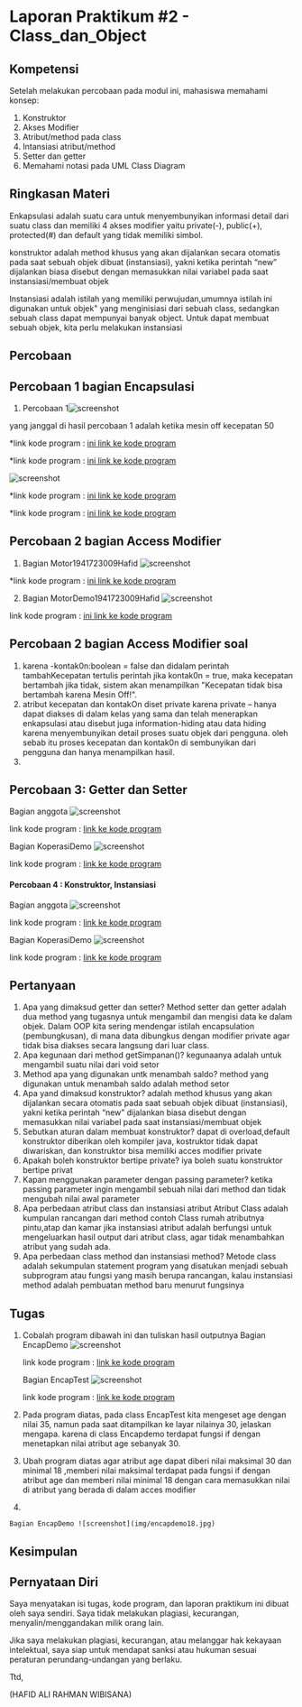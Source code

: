 # Laporan Praktikum #2 - Class_dan_Object

## Kompetensi

Setelah melakukan percobaan pada modul ini, mahasiswa memahami konsep: 
1. Konstruktor 
2. Akses Modifier 
3. Atribut/method pada class 
4. Intansiasi atribut/method  
5. Setter dan getter 
6. Memahami notasi pada UML Class Diagram 

## Ringkasan Materi

Enkapsulasi adalah suatu cara untuk menyembunyikan informasi detail dari suatu class dan memiliki 4 akses modifier yaitu private(-), public(+), protected(#) dan default yang tidak memiliki simbol.

konstruktor adalah method khusus yang akan dijalankan secara otomatis pada saat sebuah objek dibuat (instansiasi), yakni ketika perintah “new” dijalankan biasa disebut dengan memasukkan nilai variabel pada saat instansiasi/membuat objek

Instansiasi adalah istilah yang memiliki perwujudan,umumnya istilah ini digunakan untuk objek" yang menginisiasi dari sebuah class, sedangkan sebuah class dapat mempunyai banyak object. Untuk dapat membuat sebuah objek, kita perlu melakukan instansiasi
## Percobaan

## Percobaan 1 bagian Encapsulasi 

1. Percobaan 1![screenshot](img/percobaan1.JPG)

yang janggal di hasil percobaan 1 adalah ketika mesin off kecepatan 50

*link kode program : [ini link ke kode program](../../src/3_Encapsulation/Motor1941723009Hafid.java)

*link kode program : [ini link ke kode program](../../src/3_Encapsulation/MotorDemo1941723009Hafid.java)

![screenshot](img/percobaan2.1.jpg)

*link kode program : [ini link ke kode program](../../src/3_Encapsulation/Motor1941723009Hafid.java)

*link kode program : [ini link ke kode program](../../src/3_Encapsulation/MotorDemo1941723009Hafid.java)

## Percobaan 2 bagian Access Modifier

1. Bagian Motor1941723009Hafid  ![screenshot](img/percobaan2.jpg) 

*link kode program : [ini link ke kode program](../../src/3_Encapsulation/Motor1941723009Hafid.java)

2. Bagian MotorDemo1941723009Hafid ![screenshot](img/percobaan2.1.JPG)

link kode program : [ini link ke kode program](../../src/3_Encapsulation/MotorDemo1941723009Hafid.java)
## Percobaan 2 bagian Access Modifier soal
1. karena -kontak0n:boolean = false dan didalam perintah tambahKecepatan tertulis perintah jika kontak0n = true,
maka kecepatan bertambah jika tidak, sistem akan menampilkan "Kecepatan tidak bisa bertambah karena Mesin Off!".
2. atribut kecepatan dan kontakOn diset private karena private – hanya dapat diakses di dalam kelas yang sama dan 
telah menerapkan enkapsulasi atau disebut juga information-hiding atau data hiding karena menyembunyikan detail proses suatu objek dari pengguna.
oleh sebab itu proses kecepatan dan kontak0n di sembunyikan dari pengguna dan hanya menampilkan hasil.
3. 

## Percobaan 3: Getter dan Setter 

Bagian anggota ![screenshot](img/percobaan3.1.jpg)

link kode program : [link ke kode program](../../src/3_Encapsulation/Anggota.java)

Bagian KoperasiDemo ![screenshot](img/percobaan3.jpg)

link kode program : [link ke kode program](../../src/3_Encapsulation/KoperasiDemo.java)

#### Percobaan 4 : Konstruktor, Instansiasi
Bagian anggota ![screenshot](img/percobaan4.jpg)

link kode program : [link ke kode program](../../src/3_Encapsulation/Anggota.java)

Bagian KoperasiDemo ![screenshot](img/percobaan4.1.jpg)

link kode program : [link ke kode program](../../src/3_Encapsulation/KoperasiDemo.java)
## Pertanyaan
 1. Apa yang dimaksud getter dan setter?
Method setter dan getter adalah dua method yang tugasnya untuk mengambil dan mengisi data ke dalam objek.
Dalam OOP kita sering mendengar istilah encapsulation (pembungkusan), di mana data dibungkus dengan modifier private agar tidak bisa diakses secara langsung dari luar class.
2. Apa kegunaan dari method getSimpanan()?
kegunaanya adalah untuk mengambil suatu nilai dari void setor
3. Method apa yang digunakan untk menambah saldo?
method yang digunakan untuk menambah saldo adalah method setor
4. Apa yand dimaksud konstruktor?
adalah method khusus yang akan dijalankan secara otomatis pada saat sebuah objek dibuat (instansiasi), yakni ketika perintah “new” dijalankan biasa disebut dengan memasukkan nilai variabel pada saat instansiasi/membuat objek 
5. Sebutkan aturan dalam membuat konstruktor?
dapat di overload,default konstruktor diberikan oleh kompiler java, kostruktor tidak dapat diwariskan, dan konstruktor bisa memiliki acces modifier private  
6. Apakah boleh konstruktor bertipe private? iya boleh suatu konstruktor bertipe privat
7. Kapan menggunakan parameter dengan passing parameter? 
ketika passing parameter ingin mengambil sebuah nilai dari method dan tidak mengubah nilai awal parameter
8. Apa perbedaan atribut class dan instansiasi atribut
Atribut Class adalah kumpulan rancangan dari method contoh Class rumah atributnya pintu,atap dan kamar jika instansiasi atribut adalah berfungsi untuk mengeluarkan hasil output dari atribut class, agar tidak menambahkan atribut yang sudah ada.
9. Apa perbedaan class method dan instansiasi method?
Metode class adalah sekumpulan statement program yang disatukan menjadi sebuah subprogram atau fungsi yang masih berupa rancangan, kalau instansiasi method adalah pembuatan method baru menurut fungsinya
## Tugas
1.  Cobalah program dibawah ini dan tuliskan hasil         outputnya 
    Bagian EncapDemo ![screenshot](img/encapdemo.jpg)

    link kode program : [link ke kode program](../../src/3_Encapsulation/EncapDemo.java)
 
    Bagian EncapTest ![screenshot](img/encaptest.jpg)

    link kode program : [link ke kode program](../../src/3_Encapsulation/EncapTest.java)

2. Pada program diatas, pada class EncapTest kita mengeset age dengan nilai 35, namun pada saat ditampilkan ke layar nilainya 30, jelaskan mengapa.
karena di class Encapdemo terdapat fungsi if dengan menetapkan nilai atribut age sebanyak 30.

3. Ubah program diatas agar atribut age dapat diberi nilai maksimal 30 dan minimal 18
,memberi nilai maksimal terdapat pada fungsi if dengan atribut age dan memberi nilai minimal 18 dengan cara memasukkan nilai di atribut yang berada di dalam acces modifier

4. 
    
    Bagian EncapDemo ![screenshot](img/encapdemo18.jpg)
 

## Kesimpulan

## Pernyataan Diri

Saya menyatakan isi tugas, kode program, dan laporan praktikum ini dibuat oleh saya sendiri. Saya tidak melakukan plagiasi, kecurangan, menyalin/menggandakan milik orang lain.

Jika saya melakukan plagiasi, kecurangan, atau melanggar hak kekayaan intelektual, saya siap untuk mendapat sanksi atau hukuman sesuai peraturan perundang-undangan yang berlaku.

Ttd,

(HAFID ALI RAHMAN WIBISANA)
